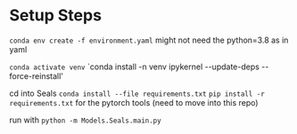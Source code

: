 # Setup Steps

`conda env create -f environment.yaml` might not need the python=3.8 as in yaml

`conda activate venv`
`conda install -n venv ipykernel --update-deps --force-reinstall'

<!-- Do we need this? -->

cd into Seals
`conda install --file requirements.txt`
`pip install -r requirements.txt` for the pytorch tools (need to move into this repo)

run with `python -m Models.Seals.main.py`
